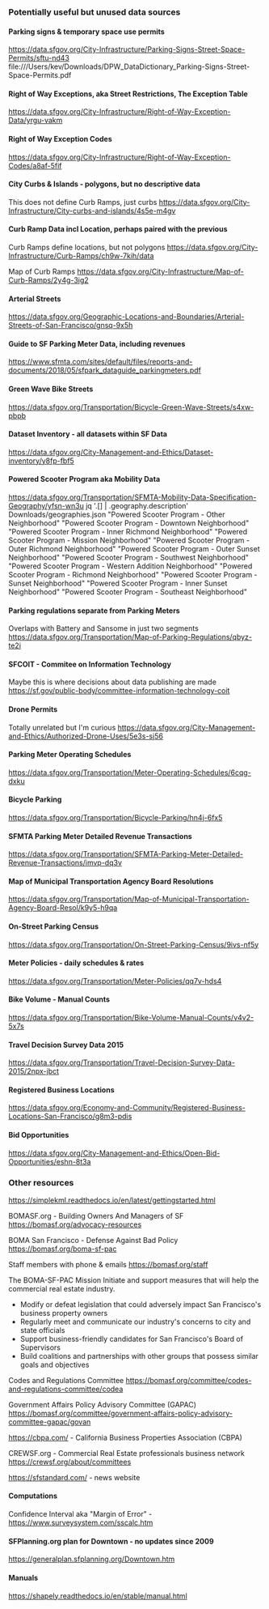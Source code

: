 
### Potentially useful but unused data sources
#### Parking signs & temporary space use permits
https://data.sfgov.org/City-Infrastructure/Parking-Signs-Street-Space-Permits/sftu-nd43
file:///Users/kev/Downloads/DPW_DataDictionary_Parking-Signs-Street-Space-Permits.pdf

#### Right of Way Exceptions, aka Street Restrictions, The Exception Table
https://data.sfgov.org/City-Infrastructure/Right-of-Way-Exception-Data/yrgu-vakm

#### Right of Way Exception Codes
https://data.sfgov.org/City-Infrastructure/Right-of-Way-Exception-Codes/a8af-5fif

#### City Curbs & Islands - polygons, but no descriptive data

This does not define Curb Ramps, just curbs
https://data.sfgov.org/City-Infrastructure/City-curbs-and-islands/4s5e-m4gv

#### Curb Ramp Data incl Location, perhaps paired with the previous
Curb Ramps define locations, but not polygons
https://data.sfgov.org/City-Infrastructure/Curb-Ramps/ch9w-7kih/data

Map of Curb Ramps
https://data.sfgov.org/City-Infrastructure/Map-of-Curb-Ramps/2y4g-3ig2

#### Arterial Streets
https://data.sfgov.org/Geographic-Locations-and-Boundaries/Arterial-Streets-of-San-Francisco/gnsq-9x5h

#### Guide to SF Parking Meter Data, including revenues
https://www.sfmta.com/sites/default/files/reports-and-documents/2018/05/sfpark_dataguide_parkingmeters.pdf

#### Green Wave Bike Streets
https://data.sfgov.org/Transportation/Bicycle-Green-Wave-Streets/s4xw-pbpb

#### Dataset Inventory - all datasets within SF Data
https://data.sfgov.org/City-Management-and-Ethics/Dataset-inventory/y8fp-fbf5

#### Powered Scooter Program aka Mobility Data
https://data.sfgov.org/Transportation/SFMTA-Mobility-Data-Specification-Geography/yfsn-wn3u
jq '.[] | .geography.description' Downloads/geographies.json
"Powered Scooter Program - Other Neighborhood"
"Powered Scooter Program - Downtown Neighborhood"
"Powered Scooter Program - Inner Richmond Neighborhood"
"Powered Scooter Program - Mission Neighborhood"
"Powered Scooter Program - Outer Richmond Neighborhood"
"Powered Scooter Program - Outer Sunset Neighborhood"
"Powered Scooter Program - Southwest Neighborhood"
"Powered Scooter Program - Western Addition Neighborhood"
"Powered Scooter Program - Richmond Neighborhood"
"Powered Scooter Program - Sunset Neighborhood"
"Powered Scooter Program - Inner Sunset Neighborhood"
"Powered Scooter Program - Southeast Neighborhood"

#### Parking regulations separate from Parking Meters
Overlaps with Battery and Sansome in just two segments
https://data.sfgov.org/Transportation/Map-of-Parking-Regulations/qbyz-te2i

#### SFCOIT - Commitee on Information Technology
Maybe this is where decisions about data publishing are made
https://sf.gov/public-body/committee-information-technology-coit

#### Drone Permits
Totally unrelated but I'm curious
https://data.sfgov.org/City-Management-and-Ethics/Authorized-Drone-Uses/5e3s-sj56

#### Parking Meter Operating Schedules
https://data.sfgov.org/Transportation/Meter-Operating-Schedules/6cqg-dxku

#### Bicycle Parking
https://data.sfgov.org/Transportation/Bicycle-Parking/hn4j-6fx5

#### SFMTA Parking Meter Detailed Revenue Transactions
https://data.sfgov.org/Transportation/SFMTA-Parking-Meter-Detailed-Revenue-Transactions/imvp-dq3v

#### Map of Municipal Transportation Agency Board Resolutions
https://data.sfgov.org/Transportation/Map-of-Municipal-Transportation-Agency-Board-Resol/k9y5-h9qa

#### On-Street Parking Census
https://data.sfgov.org/Transportation/On-Street-Parking-Census/9ivs-nf5y

#### Meter Policies - daily schedules & rates
https://data.sfgov.org/Transportation/Meter-Policies/qq7v-hds4

#### Bike Volume - Manual Counts
https://data.sfgov.org/Transportation/Bike-Volume-Manual-Counts/v4v2-5x7s

#### Travel Decision Survey Data 2015
https://data.sfgov.org/Transportation/Travel-Decision-Survey-Data-2015/2npx-jbct

#### Registered Business Locations
https://data.sfgov.org/Economy-and-Community/Registered-Business-Locations-San-Francisco/g8m3-pdis

#### Bid Opportunities
https://data.sfgov.org/City-Management-and-Ethics/Open-Bid-Opportunities/eshn-8t3a

### Other resources
https://simplekml.readthedocs.io/en/latest/gettingstarted.html

BOMASF.org - Building Owners And Managers of SF
https://bomasf.org/advocacy-resources

BOMA San Francisco - Defense Against Bad Policy
https://bomasf.org/boma-sf-pac

Staff members with phone & emails
https://bomasf.org/staff

The BOMA-SF-PAC Mission
Initiate and support measures that will help the commercial real estate industry.
  - Modify or defeat legislation that could adversely impact San Francisco's business property owners
  - Regularly meet and communicate our industry's concerns to city and state officials
  - Support business-friendly candidates for San Francisco's Board of Supervisors
  - Build coalitions and partnerships with other groups that possess similar goals and objectives


Codes and Regulations Committee
https://bomasf.org/committee/codes-and-regulations-committee/codea


Government Affairs Policy Advisory Committee (GAPAC)
https://bomasf.org/committee/government-affairs-policy-advisory-committee-gapac/govan

https://cbpa.com/ - California Business Properties Association (CBPA)

CREWSF.org - Commercial Real Estate professionals business network
https://crewsf.org/about/committees

https://sfstandard.com/ - news website

#### Computations
Confidence Interval aka "Margin of Error" - https://www.surveysystem.com/sscalc.htm

#### SFPlanning.org plan for Downtown - no updates since 2009
https://generalplan.sfplanning.org/Downtown.htm

#### Manuals
https://shapely.readthedocs.io/en/stable/manual.html
